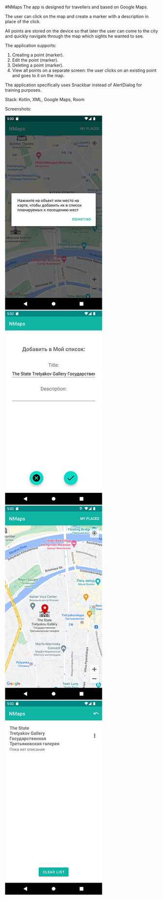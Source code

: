 #NMaps
The app is designed for travellers and based on Google Maps.

The user can click on the map and create a marker with a description in place of the click.

All points are stored on the device so that later the user can come to the city and quickly navigate through the map which sights he wanted to see.

The application supports:
1. Creating a point (marker).
2. Edit the point (marker).
3. Deleting a point (marker).
4. View all points on a separate screen: the user clicks on an existing point and goes to it on the map.

The application specifically uses Snackbar instead of AlertDialog for training purposes.

Stack: Kotlin, XML, Google Maps, Room

Screenshots:

![Screenshot1](screenshots/screenshot1.png) ![Screenshot2](screenshots/screenshot2.png)
![Screenshot3](screenshots/screenshot3.png) ![Screenshot4](screenshots/screenshot4.png)
